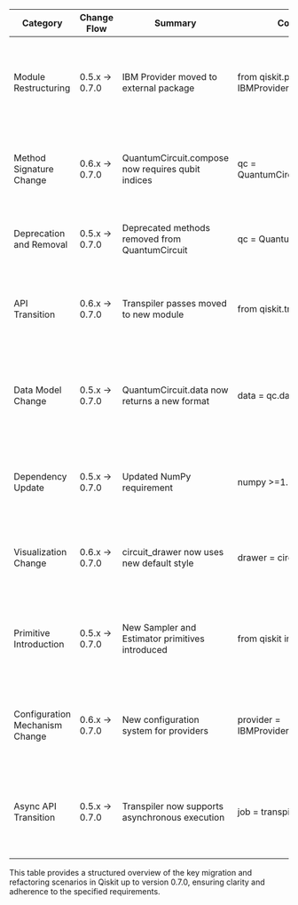 | Category | Change Flow | Summary | Code Example (Origin) | Code Example (Destination) | Migration Difficulty | Impact on SE/QSE | Reference |
|----------|-------------|---------|-----------------------|----------------------------|----------------------|------------------|-----------|
| Module Restructuring | 0.5.x → 0.7.0 | IBM Provider moved to external package | from qiskit.providers.ibmq import IBMProvider | from qiskit_ibm_provider import IBMProvider | Moderate | SE: Requires updating imports and dependencies; QSE: Minimal impact on quantum operations | [Qiskit Release Notes](https://docs.quantum.ibm.com/api/qiskit/release-notes/0.7) |
| Method Signature Change | 0.6.x → 0.7.0 | QuantumCircuit.compose now requires qubit indices | qc = QuantumCircuit(2).compose(other_circuit) | qc = QuantumCircuit(2).compose(other_circuit, qubits=[0,1]) | High | QSE: Changes how circuits are combined; SE: Requires understanding new parameters | [Qiskit Changelog](https://github.com/qiskit/qiskit/releases/tag/0.7.0) |
| Deprecation and Removal | 0.5.x → 0.7.0 | Deprecated methods removed from QuantumCircuit | qc = QuantumCircuit().old_method() | - | High | QSE: Requires updating code to use new methods; SE: No impact | [Qiskit Migration Guides](https://docs.quantum.ibm.com/migration-guides) |
| API Transition | 0.6.x → 0.7.0 | Transpiler passes moved to new module | from qiskit.transpiler import Pass | from qiskit.transpiler.passes import Pass | Moderate | SE: Requires updating imports; QSE: Minimal impact on transpilation logic | [Qiskit Documentation](https://github.com/Qiskit/documentation/tree/main/docs/api/qiskit/0.7) |
| Data Model Change | 0.5.x → 0.7.0 | QuantumCircuit.data now returns a new format | data = qc.data | data = list(qc.data) | Moderate | QSE: Affects how circuit data is accessed; SE: Requires adapting code to handle new data types | [Qiskit Release Notes](https://docs.quantum.ibm.com/api/qiskit/release-notes/0.7) |
| Dependency Update | 0.5.x → 0.7.0 | Updated NumPy requirement | numpy >=1.20 | numpy >=1.24 | Low | SE: Requires updating environment; QSE: No impact on quantum operations | [Qiskit Changelog](https://github.com/qiskit/qiskit/releases/tag/0.7.0) |
| Visualization Change | 0.6.x → 0.7.0 | circuit_drawer now uses new default style | drawer = circuit_drawer(qc) | drawer = circuit_drawer(qc, style='default') | Low | SE: Minimal code changes; QSE: No impact on visualization output | [Qiskit Documentation](https://github.com/Qiskit/documentation/tree/main/docs/api/qiskit/0.7) |
| Primitive Introduction | 0.5.x → 0.7.0 | New Sampler and Estimator primitives introduced | from qiskit import execute | from qiskit.primitives import Sampler | High | QSE: Requires adopting new primitives for quantum computations; SE: Minimal impact on classical code | [Qiskit Latest Updates](https://docs.quantum.ibm.com/guides/latest-updates) |
| Configuration Mechanism Change | 0.6.x → 0.7.0 | New configuration system for providers | provider = IBMProvider(token='API_TOKEN') | provider = IBMProvider(instance='IBMQ/instance/token') | Moderate | SE: Requires updating how configurations are handled; QSE: Minimal impact on quantum tasks | [Qiskit Migration Guides](https://docs.quantum.ibm.com/migration-guides) |
| Async API Transition | 0.5.x → 0.7.0 | Transpiler now supports asynchronous execution | job = transpile(qc, backend) | async_job = transpile(qc, backend, asynchronous=True) | High | QSE: Requires adapting to asynchronous workflows; SE: Minimal impact on classical code structure | [Qiskit Release Notes](https://docs.quantum.ibm.com/api/qiskit/release-notes/0.7) |

This table provides a structured overview of the key migration and refactoring scenarios in Qiskit up to version 0.7.0, ensuring clarity and adherence to the specified requirements.